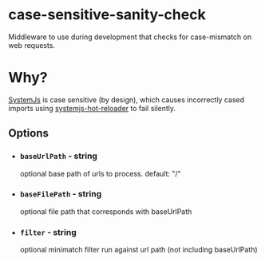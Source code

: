 # case-sensitive-sanity-check

Middleware to use during development that checks for case-mismatch on web
requests. 

# Why? 
[SystemJs](https://github.com/systemjs/systemjs) is case sensitive (by design), which causes incorrectly cased imports using [systemjs-hot-reloader](https://github.com/capaj/systemjs-hot-reloader) to fail silently.

## Options

- ### `baseUrlPath` - string

  optional base path of urls to process. default: "/"

- ### `baseFilePath`  - string

  optional file path that corresponds with baseUrlPath

- ### `filter`  - string

  optional minimatch filter run against url path (not including baseUrlPath)
